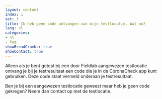 ```yaml
---
layout: content
index: 1
set: 3
title: Ik heb geen code ontvangen van mijn testlocatie. Wat nu?
lang: nl
categories:
- nl
- faq
showBreadCrumbs: true
showContact: true
---
```

Alleen als je bent getest bij een door Fieldlab aangewezen testlocatie ontvang je bij je testresultaat een code die je in de CoronaCheck app kunt gebruiken. Deze code staat vermeld onderaan je testresultaat. 

Ben je bij een aangewezen testlocatie geweest maar heb je geen code gekregen? Neem dan contact op met de testlocatie.
